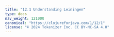 ```yaml
---
title: "12.1 Understanding Leiningen"
type: docs
nav_weight: 121000
canonical: "https://clojureforjava.com/1/12/1"
license: "© 2024 Tokenizer Inc. CC BY-NC-SA 4.0"
---
```

